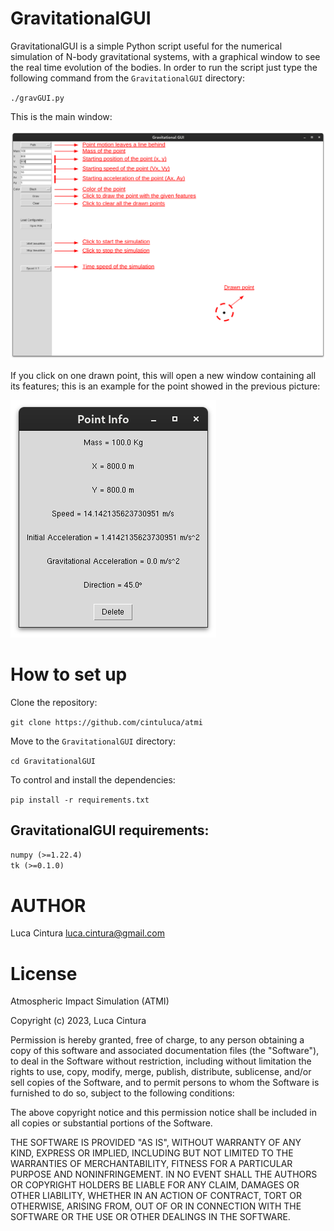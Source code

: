 # GravitationalGUI

GravitationalGUI is a simple Python script useful for the numerical simulation of N-body gravitational systems, with a graphical window to see the real time evolution of the bodies. In order to run the script just type the following command from the `GravitationalGUI` directory:

`./gravGUI.py` <br/>

This is the main window:

![app screenshot](imgs/main.png?raw=true)

If you click on one drawn point, this will open a new window containing all its features; this is an example for the point showed in the previous picture: 

![app screenshot](imgs/point.png?raw=true)

# How to set up

Clone the repository:

`git clone https://github.com/cintuluca/atmi` <br/>

Move to the `GravitationalGUI` directory:

`cd GravitationalGUI` <br/>

To control and install the dependencies:

`pip install -r requirements.txt` <br/>

## GravitationalGUI requirements:

`numpy (>=1.22.4)` <br/>
`tk (>=0.1.0)` <br/>

# AUTHOR

Luca Cintura <luca.cintura@gmail.com> <br />

# License

Atmospheric Impact Simulation (ATMI)

Copyright (c) 2023, Luca Cintura

Permission is hereby granted, free of charge, to any person obtaining a copy
of this software and associated documentation files (the "Software"), to deal
in the Software without restriction, including without limitation the rights
to use, copy, modify, merge, publish, distribute, sublicense, and/or sell
copies of the Software, and to permit persons to whom the Software is
furnished to do so, subject to the following conditions:

The above copyright notice and this permission notice shall be included in all
copies or substantial portions of the Software.

THE SOFTWARE IS PROVIDED "AS IS", WITHOUT WARRANTY OF ANY KIND, EXPRESS OR
IMPLIED, INCLUDING BUT NOT LIMITED TO THE WARRANTIES OF MERCHANTABILITY,
FITNESS FOR A PARTICULAR PURPOSE AND NONINFRINGEMENT. IN NO EVENT SHALL THE
AUTHORS OR COPYRIGHT HOLDERS BE LIABLE FOR ANY CLAIM, DAMAGES OR OTHER
LIABILITY, WHETHER IN AN ACTION OF CONTRACT, TORT OR OTHERWISE, ARISING FROM,
OUT OF OR IN CONNECTION WITH THE SOFTWARE OR THE USE OR OTHER DEALINGS IN THE
SOFTWARE.
